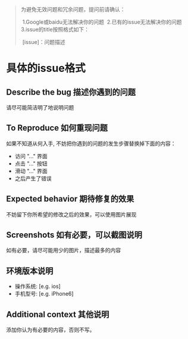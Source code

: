 > 为避免无效问题和冗余问题，提问前请确认：
>
> ​	1.Google或baidu无法解决你的问题
> ​	2.已有的issue无法解决你的问题
> ​	3.issue的title按照格式如下：
>
> ​		[issue]：问题描述

# 具体的issue格式

## **Describe the bug** 描述你遇到的问题

请尽可能简洁明了地说明问题

## **To Reproduce** 如何重现问题

如果不知道从何入手, 不妨把你遇到的问题的发生步骤替换掉下面的内容：

- 访问 "..." 界面
- 点击 "..." 按钮
- 滑动 "..." 界面
- 之后产生了错误

## **Expected behavior** 期待修复的效果

不妨留下你所希望的修改之后的效果，可以使用图片展现

## **Screenshots 如有必要，可以截图说明**

如有必要，请尽可能用少的图片，描述最多的内容

## 环境版本说明

- 操作系统: [e.g. ios]
- 手机型号: [e.g. iPhone6]

## **Additional context** 其他说明

添加你认为有必要的内容，否则不写。
